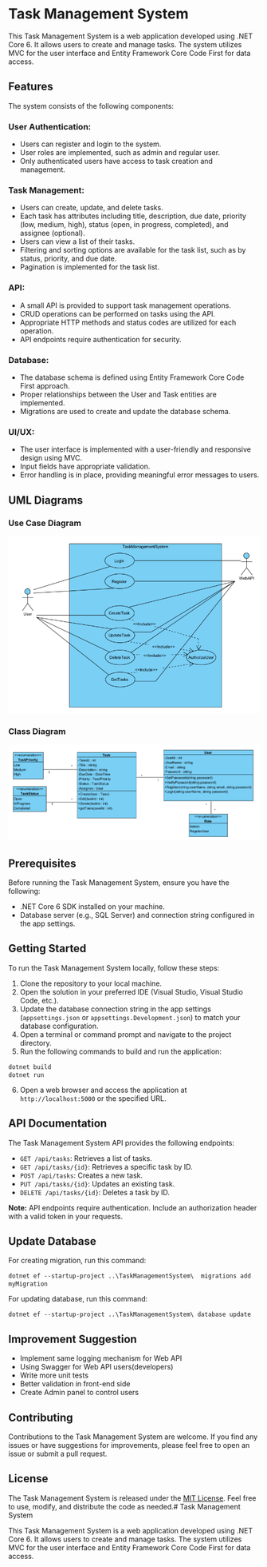 # Task Management System

This Task Management System is a web application developed using .NET Core 6. It allows users to create and manage tasks. The system utilizes MVC for the user interface and Entity Framework Core Code First for data access.

## Features

The system consists of the following components:

### User Authentication:

- Users can register and login to the system.
- User roles are implemented, such as admin and regular user.
- Only authenticated users have access to task creation and management.

### Task Management:

- Users can create, update, and delete tasks.
- Each task has attributes including title, description, due date, priority (low, medium, high), status (open, in progress, completed), and assignee (optional).
- Users can view a list of their tasks.
- Filtering and sorting options are available for the task list, such as by status, priority, and due date.
- Pagination is implemented for the task list.

### API:

- A small API is provided to support task management operations.
- CRUD operations can be performed on tasks using the API.
- Appropriate HTTP methods and status codes are utilized for each operation.
- API endpoints require authentication for security.

### Database:

- The database schema is defined using Entity Framework Core Code First approach.
- Proper relationships between the User and Task entities are implemented.
- Migrations are used to create and update the database schema.

### UI/UX:

- The user interface is implemented with a user-friendly and responsive design using MVC.
- Input fields have appropriate validation.
- Error handling is in place, providing meaningful error messages to users.

## UML Diagrams

### Use Case Diagram

![Alt text](Documents/UsecaseDiagram.png)

### Class Diagram

![Alt text](Documents/ClassDiagram1.png)

## Prerequisites

Before running the Task Management System, ensure you have the following:

- .NET Core 6 SDK installed on your machine.
- Database server (e.g., SQL Server) and connection string configured in the app settings.

## Getting Started

To run the Task Management System locally, follow these steps:

1. Clone the repository to your local machine.
2. Open the solution in your preferred IDE (Visual Studio, Visual Studio Code, etc.).
3. Update the database connection string in the app settings (`appsettings.json` or `appsettings.Development.json`) to match your database configuration.
4. Open a terminal or command prompt and navigate to the project directory.
5. Run the following commands to build and run the application:

```shell
dotnet build
dotnet run
```

6. Open a web browser and access the application at `http://localhost:5000` or the specified URL.

## API Documentation

The Task Management System API provides the following endpoints:

- `GET /api/tasks`: Retrieves a list of tasks.
- `GET /api/tasks/{id}`: Retrieves a specific task by ID.
- `POST /api/tasks`: Creates a new task.
- `PUT /api/tasks/{id}`: Updates an existing task.
- `DELETE /api/tasks/{id}`: Deletes a task by ID.

**Note:** API endpoints require authentication. Include an authorization header with a valid token in your requests.

## Update Database

For creating migration, run this command:
```
dotnet ef --startup-project ..\TaskManagementSystem\  migrations add myMigration
```

For updating database, run this command:
```
dotnet ef --startup-project ..\TaskManagementSystem\ database update
```

## Improvement Suggestion
- Implement same logging mechanism for Web API
- Using Swagger for Web API users(developers)
- Write more unit tests
- Better validation in front-end side
- Create Admin panel to control users

## Contributing

Contributions to the Task Management System are welcome. If you find any issues or have suggestions for improvements, please feel free to open an issue or submit a pull request.

## License

The Task Management System is released under the [MIT License](https://mit-license.org/). Feel free to use, modify, and distribute the code as needed.# Task Management System

This Task Management System is a web application developed using .NET Core 6. It allows users to create and manage tasks. The system utilizes MVC for the user interface and Entity Framework Core Code First for data access.
